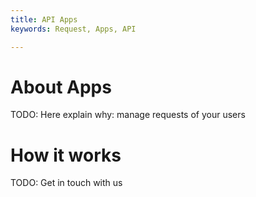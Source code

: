 ```yaml
---
title: API Apps
keywords: Request, Apps, API

---
```


# About Apps

TODO: Here explain why: manage requests of your users

# How it works

TODO: Get in touch with us
